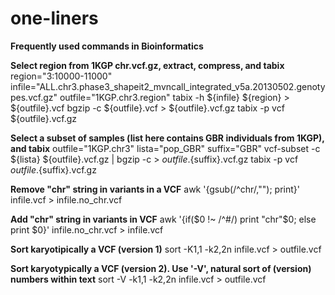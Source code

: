 # one-liners
**Frequently used commands in Bioinformatics**

**Select region from 1KGP chr.vcf.gz, extract, compress, and tabix**
region="3:10000-11000"
infile="ALL.chr3.phase3_shapeit2_mvncall_integrated_v5a.20130502.genotypes.vcf.gz"
outfile="1KGP.chr3.region"
tabix -h ${infile} ${region} > ${outfile}.vcf
bgzip -c ${outfile}.vcf > ${outfile}.vcf.gz
tabix -p vcf ${outfile}.vcf.gz

**Select a subset of samples (list here contains GBR individuals from 1KGP), and tabix**
outfile="1KGP.chr3"
lista="pop_GBR"
suffix="GBR"
vcf-subset -c ${lista} ${outfile}.vcf.gz | bgzip -c > ${outfile}.${suffix}.vcf.gz
tabix -p vcf ${outfile}.${suffix}.vcf.gz

**Remove "chr" string in variants in a VCF**
awk '{gsub(/^chr/,""); print}' infile.vcf > infile.no_chr.vcf

**Add "chr" string in variants in VCF**
awk '{if($0 !~ /^#/) print "chr"$0; else print $0}' infile.no_chr.vcf > infile.vcf

**Sort karyotipically a VCF (version 1)**
sort -K1,1 -k2,2n infile.vcf > outfile.vcf

**Sort karyotypically a VCF (version 2). Use '-V', natural sort of (version) numbers within text**
sort -V -k1,1 -k2,2n infile.vcf > outfile.vcf


